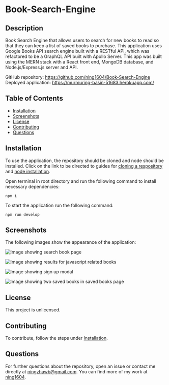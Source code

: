 # Book-Search-Engine
## Description
Book Search Engine that allows users to search for new books to read so that they can keep a list of saved books to purchase. This application uses Google Books API search engine built with a RESTful API, which was refactored to be a GraphQL API built with Apollo Server. This app was built using the MERN stack with a React front end, MongoDB database, and Node.js/Express.js server and API.<br />

GitHub repository: https://github.com/ning1604/Book-Search-Engine <br />
Deployed application: https://murmuring-basin-51683.herokuapp.com/<br />

## Table of Contents
- [Installation](#installation)
- [Screenshots](#screenshots)
- [License](#license)
- [Contributing](#contributing)
- [Questions](#questions)

## Installation
To use the application, the repository should be cloned and node should be installed. Click on the link to be directed to guides for [cloning a respository](https://docs.github.com/en/repositories/creating-and-managing-repositories/cloning-a-repository) and [node installation](https://nodejs.org/en/download/).<br />

Open terminal in root directory and run the following command to install necessary dependencies:
```
npm i
```
To start the application run the following command:
```
npm run develop
```
## Screenshots
The following images show the appearance of the application:<br />

![Image showing search book page](https://user-images.githubusercontent.com/100749559/196078761-203ae3e4-48f0-43c9-98c2-cec1b5217d42.png)

![Image showing results for javascript related books](https://user-images.githubusercontent.com/100749559/196078772-8dbc6ff2-6baa-4aaf-b9bb-6ce69d84778b.png)

![Image showing sign up modal](https://user-images.githubusercontent.com/100749559/196078784-36274371-d7e7-416d-85f3-f8ed384964b0.png)

![Image showing two saved books in saved books page](https://user-images.githubusercontent.com/100749559/196078791-59545255-06fe-4903-ae35-a83449b54e13.png)

## License
This project is unlicensed.

## Contributing
To contribute, follow the steps under [Installation](#installation).

## Questions
For further questions about the repository, open an issue or contact me directly at [ningzhawb@gmail.com](mailto:ningzhawb@gmail.com). You can find more of my work at [ning1604](https://github.com/ning1604?tab=repositories).
